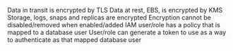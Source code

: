 Data in transit is encrypted by TLS
Data at rest, EBS, is encrypted by KMS
	Storage, logs, snaps and replicas are encrypted
	Encryption cannot be disabled/removed when enabled/added
IAM user/role has a policy that is mapped to a database user
	User/role can generate a token to use as a way to authenticate as that mapped database user